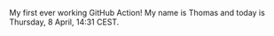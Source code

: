 My first ever working GitHub Action!
My name is Thomas and today is Thursday, 8 April, 14:31 CEST. 

